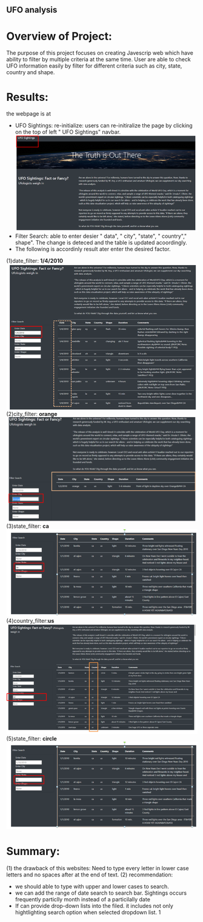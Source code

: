 ## UFO analysis

# Overview of Project:
The purpose of this project focuses on creating Javescrip web which have ability to filter by multiple criteria at the same time. User are able to check UFO information easily by filter for different criteria such as city, state, country and shape. 

# Results:
the webpage is at 
* UFO Sightings: re-initialize: users can re-initiralize the page by clicking  on the top of left " UFO Sightings" navbar.
![fig](https://github.com/violetqq0221/UFO-/blob/main/Image/UFO_sightings.PNG)
* Filter Search: able to enter desier " data", " city", "state", " country"," shape". The change is deteced and the table is updated acoordingly. 
* The following is accordinly result ater enter the desired factor.

 (1)date_filter: **1/4/2010**  
![fig](https://github.com/violetqq0221/UFO-/blob/main/Image/data_filter.PNG)  
 (2)city_filter: **orange**    
 ![fig](https://github.com/violetqq0221/UFO-/blob/main/Image/city_filter.PNG)  
 (3)state_filter: **ca**      
![fig](https://github.com/violetqq0221/UFO-/blob/main/Image/state_filter.PNG)  
 (4)country_filter:**us**    
 ![fig](https://github.com/violetqq0221/UFO-/blob/main/Image/country_filter.PNG)  
 (5)state_filter: **circle**    
![fig](https://github.com/violetqq0221/UFO-/blob/main/Image/state_filter.PNG)  

# Summary:
(1) the drawback of this websites: Need to type every letter in lower case letters and no spaces after at the end of text. 
(2) recommendation: 
* we should able to type with upper and lower cases to search.
* we can add the range of date search to search bar. Sightings occurs frequently particlly month instead of a particilally date 
* If can provide drop-down lists into the filed. it includes not only hightlighting search option when selected dropdown list. 
1